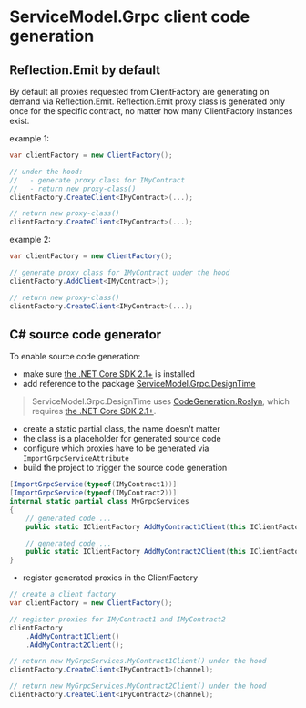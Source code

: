 # ServiceModel.Grpc client code generation

## Reflection.Emit by default

By default all proxies requested from ClientFactory are generating on demand via Reflection.Emit.
Reflection.Emit proxy class is generated only once for the specific contract, no matter how many ClientFactory instances exist.

example 1:

``` c#
var clientFactory = new ClientFactory();

// under the hood:
//   - generate proxy class for IMyContract
//   - return new proxy-class()
clientFactory.CreateClient<IMyContract>(...);

// return new proxy-class()
clientFactory.CreateClient<IMyContract>(...);
```

example 2:

``` c#
var clientFactory = new ClientFactory();

// generate proxy class for IMyContract under the hood
clientFactory.AddClient<IMyContract>();

// return new proxy-class()
clientFactory.CreateClient<IMyContract>(...);
```

## C# source code generator

To enable source code generation:

- make sure [the .NET Core SDK 2.1+](https://dotnet.microsoft.com/download/dotnet-core/2.1) is installed
- add reference to the package [ServiceModel.Grpc.DesignTime](https://www.nuget.org/packages/ServiceModel.Grpc.DesignTime)

> ServiceModel.Grpc.DesignTime uses [CodeGeneration.Roslyn](https://github.com/AArnott/CodeGeneration.Roslyn), which requires [the .NET Core SDK 2.1+](https://dotnet.microsoft.com/download/dotnet-core/2.1).

- create a static partial class, the name doesn't matter
- the class is a placeholder for generated source code
- configure which proxies have to be generated via `ImportGrpcServiceAttribute`
- build the project to trigger the source code generation

``` c#
[ImportGrpcService(typeof(IMyContract1))]
[ImportGrpcService(typeof(IMyContract2))]
internal static partial class MyGrpcServices
{
    // generated code ...
    public static IClientFactory AddMyContract1Client(this IClientFactory clientFactory, Action<ServiceModelGrpcClientOptions> configure = null) {}

    // generated code ...
    public static IClientFactory AddMyContract2Client(this IClientFactory clientFactory, Action<ServiceModelGrpcClientOptions> configure = null) {}
}
```

- register generated proxies in the ClientFactory

``` c#
// create a client factory
var clientFactory = new ClientFactory();

// register proxies for IMyContract1 and IMyContract2
clientFactory
    .AddMyContract1Client()
    .AddMyContract2Client();

// return new MyGrpcServices.MyContract1Client() under the hood
clientFactory.CreateClient<IMyContract1>(channel);

// return new MyGrpcServices.MyContract2Client() under the hood
clientFactory.CreateClient<IMyContract2>(channel);
```
